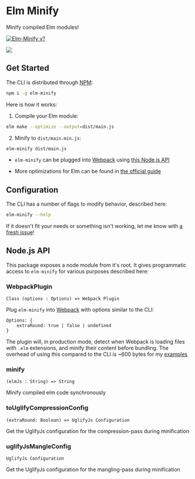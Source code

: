 # Elm Minify 

Minify compiled Elm modules!

[![Elm-Minify v?](https://img.shields.io/npm/v/elm-minify.svg)](https://www.npmjs.com/package/elm-minify)

![](/example.gif)

## Get Started
The CLI is distributed through [NPM](https://www.npmjs.com/package/elm-minify):

```bash
npm i -g elm-minify
```

Here is how it works:

1. Compile your Elm module:

```bash
elm make --optimize --output=dist/main.js
```

2. Minify to `dist/main.min.js`:

```bash
elm-minify dist/main.js
```
 
- `elm-minify` can be plugged into [Webpack](https://webpack.js.org/) using [this Node.js API](https://github.com/opvasger/elm-minify#node.js-api)

- More optimizations for Elm can be found in [the official guide](https://guide.elm-lang.org/optimization/)

## Configuration
The CLI has a number of flags to modify behavior, described here:

```bash
elm-minify --help
```

If it doesn't fit your needs or something isn't working, let me know with [a fresh issue](https://github.com/opvasger/elm-minify/issues/new)!

## Node.js API
This package exposes a node module from it's root. It gives programmatic access to `elm-minify` for various purposes described here:

### WebpackPlugin
```Class (options : Options) => Webpack Plugin```

Plug `elm-minify` into [Webpack](https://webpack.js.org/) with options similar to the CLI:
```
Options: {
    extraRound: true | false | undefined
}
```
The plugin will, in production mode, detect when Webpack is loading files with `.elm` extensions, and minify their content before bundling. The overhead of using this compared to the CLI is ~600 bytes for my [examples](https://github.com/opvasger/elm-minify/tree/master/examples)

### minify
```(elmJs : String) => String```

Minify compiled elm code synchronously

### toUglifyCompressionConfig
```(extraRound: Boolean) => UglifyJs Configuration```

Get the UglifyJs configuration for the compression-pass during minification

### uglifyJsMangleConfig
```UglifyJs Configuration```

Get the UglifyJs configuration for the mangling-pass during minification